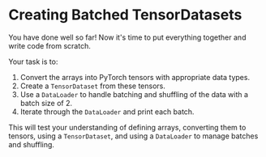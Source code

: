 # Creating Batched TensorDatasets

You have done well so far! Now it's time to put everything together and write code from scratch.

Your task is to:

1. Convert the arrays into PyTorch tensors with appropriate data types.
2. Create a `TensorDataset` from these tensors.
3. Use a `DataLoader` to handle batching and shuffling of the data with a batch size of 2.
4. Iterate through the `DataLoader` and print each batch.

This will test your understanding of defining arrays, converting them to tensors, using a `TensorDataset`, and using a `DataLoader` to manage batches and shuffling.